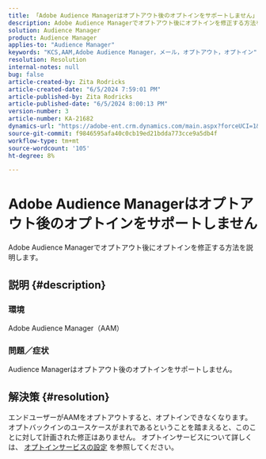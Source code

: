 ```yaml
---
title: 「Adobe Audience Managerはオプトアウト後のオプトインをサポートしません」
description: Adobe Audience Managerでオプトアウト後にオプトインを修正する方法を説明します。
solution: Audience Manager
product: Audience Manager
applies-to: "Audience Manager"
keywords: "KCS,AAM,Adobe Audience Manager，メール，オプトアウト，オプトイン"
resolution: Resolution
internal-notes: null
bug: false
article-created-by: Zita Rodricks
article-created-date: "6/5/2024 7:59:01 PM"
article-published-by: Zita Rodricks
article-published-date: "6/5/2024 8:00:13 PM"
version-number: 3
article-number: KA-21682
dynamics-url: "https://adobe-ent.crm.dynamics.com/main.aspx?forceUCI=1&pagetype=entityrecord&etn=knowledgearticle&id=5e83100d-7623-ef11-840a-000d3a372703"
source-git-commit: f9846595afa40c0cb19ed21bdda773cce9a5db4f
workflow-type: tm+mt
source-wordcount: '105'
ht-degree: 8%

---
```


# Adobe Audience Managerはオプトアウト後のオプトインをサポートしません


Adobe Audience Managerでオプトアウト後にオプトインを修正する方法を説明します。

## 説明 {#description}


### <b>環境</b>

Adobe Audience Manager（AAM）

### <b>問題／症状</b>

Audience Managerはオプトアウト後のオプトインをサポートしません。


## 解決策 {#resolution}


エンドユーザーがAAMをオプトアウトすると、オプトインできなくなります。 オプトバックインのユースケースがまれであるということを踏まえると、このことに対して計画された修正はありません。 オプトインサービスについて詳しくは、 [オプトインサービスの設定](https://experienceleague.adobe.com/docs/id-service/using/implementation/opt-in-service/getting-started.html) を参照してください。

